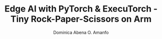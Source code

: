 ---
title: Edge AI with PyTorch & ExecuTorch - Tiny Rock-Paper-Scissors on Arm

minutes_to_complete: 90

who_is_this_for: This learning path is for machine learning engineers, embedded AI developers, and researchers interested in deploying TinyML models on Arm-based edge devices. You will learn how to train and deploy a machine learning model for the classic game "Rock-Paper-Scissors" on edge devices. We'll use PyTorch and ExecuTorch, a framework designed for efficient on-device inference, to build and run a small-scale computer vision model.


learning_objectives:
    - Train a small Convolutional Neural Network (CNN) for image classification using PyTorch.
    - Understand how to use synthetic data generation for training a model when real-world data is limited.
    - Optimize and convert a PyTorch model into an ExecuTorch program (.pte) for Arm-based devices.
    - Run the trained model on a local machine to play an interactive mini-game, demonstrating model inference.


prerequisites:
   - A basic understanding of machine learning concepts.
   - Familiarity with Python and the PyTorch library.
   - It is advised to first complete [Introduction to TinyML on Arm using PyTorch and ExecuTorch](/learning-paths/embedded-and-microcontrollers/introduction-to-tinyml-on-arm) before starting this learning path.
   - A Linux host machine or VM running Ubuntu 22.04 or higher.
   - An Arm license to run the examples on the Corstone-320 Fixed Virtual Platform (FVP), for hands-on deployment.


author: Dominica Abena O. Amanfo

### Tags
skilllevels: Intermediate
subjects: ML
armips:
    - Cortex-M
tools_software_languages:
    - tinyML
    - Computer Vision
    - Edge AI Game
    - CNN
    - PyTorch
    - ExecuTorch

operatingsystems:
    - Linux


further_reading:
    - resource:
        title: Run Llama 3 on a Raspberry Pi 5 using ExecuTorch
        link: /learning-paths/embedded-and-microcontrollers/rpi-llama3
        type: website
    - resource:
        title: ExecuTorch Examples
        link: https://github.com/pytorch/executorch/blob/main/examples/README.md
        type: website



### FIXED, DO NOT MODIFY
# ================================================================================
weight: 1                       # _index.md always has weight of 1 to order correctly
layout: "learningpathall"       # All files under learning paths have this same wrapper
learning_path_main_page: "yes"  # This should be surfaced when looking for related content. Only set for _index.md of learning path content.
---